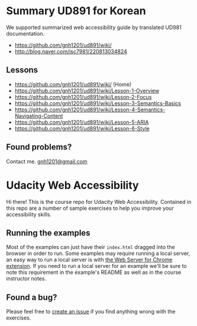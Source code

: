 # Summary UD891 for Korean
We supported summarized web accessibility guide by translated UD981 documentation.
- https://github.com/gnh1201/ud891/wiki/
- http://blog.naver.com/isc7981/220813034824

## Lessons
- https://github.com/gnh1201/ud891/wiki/ (Home)
- https://github.com/gnh1201/ud891/wiki/Lesson-1-Overview
- https://github.com/gnh1201/ud891/wiki/Lesson-2-Focus
- https://github.com/gnh1201/ud891/wiki/Lesson-3-Semantics-Basics
- https://github.com/gnh1201/ud891/wiki/Lesson-4-Semantics-Navigating-Content
- https://github.com/gnh1201/ud891/wiki/Lesson-5-ARIA
- https://github.com/gnh1201/ud891/wiki/Lesson-6-Style

## Found problems?
Contact me. gnh1201@gmail.com

# Udacity Web Accessibility

Hi there! This is the course repo for Udacity Web Accessibility. Contained in
this repo are a number of sample exercises to help you improve your
accessibility skills.

## Running the examples

Most of the examples can just have their `index.html` dragged into the browser
in order to run. Some examples may require running a local server, an easy
way to run a local server is with [the Web Server for Chrome extension](https://chrome.google.com/webstore/detail/web-server-for-chrome/ofhbbkphhbklhfoeikjpcbhemlocgigb?hl=en). If you need to run a local server for an example we'll
be sure to note this requirement in the example's README as well as in the
course instructor notes.

## Found a bug?

Please feel free to [create an issue](https://github.com/udacity/ud891/issues/new)
if you find anything wrong with the exercises.
